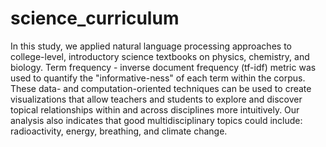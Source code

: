 # science_curriculum

In this study, we applied natural language processing approaches to college-level, introductory science textbooks on physics, chemistry, and biology.  Term frequency - inverse document frequency (tf-idf) metric was used to quantify the "informative-ness" of each term within the corpus.  These data- and computation-oriented techniques can be used to create visualizations that allow teachers and students to explore and discover topical relationships within and across disciplines more intuitively.  Our analysis also indicates that good multidisciplinary topics could include: radioactivity, energy, breathing, and climate change.  

